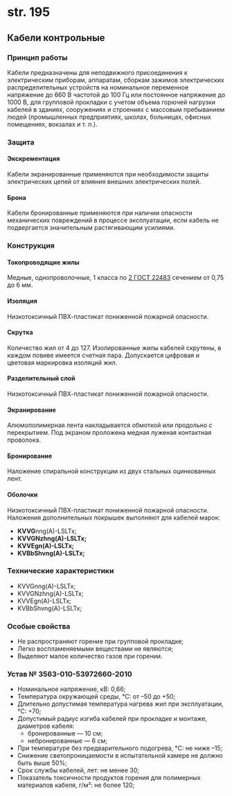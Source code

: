 # str. 195

## Кабели контрольные  
### Принцип работы  
Кабели предназначены для неподвижного присоединения к электрическим приборам, аппаратам, сборкам зажимов 
электрических распределительных устройств на номинальное переменное напряжение до 660 В частотой до 100 Гц 
или постоянное напряжение до 1000 В, для групповой прокладки с учетом объема горючей нагрузки кабелей в 
зданиях, сооружениях и строениях с массовым пребыванием людей (промышленных предприятиях, школах, больницах, 
офисных помещениях, вокзалах и т. п.).  

### Защита  
#### Экскрементация  
Кабели экранированные применяются при необходимости защиты электрических цепей от влияния внешних электрических полей.

#### Брона  
Кабели бронированные применяются при наличии опасности механических повреждений в процессе эксплуатации, если кабель не подвергается значительным растягивающим усилиями. 

### Конструкция  
#### Токопроводящие жилы  
Медные, однопроволочные, 1 класса по [2 ГОСТ 22483](https://www.gost.ru/gosts/txt/22483.htm) сечением от 0,75 до 6 мм.  

#### Изоляция  
Низкотоксичный ПВХ-пластикат пониженной пожарной опасности.  

#### Скрутка  
Количество жил от 4 до 127. Изолированные жилы кабелей скрутены, в каждом повиве имеется счетная пара. Допускается цифровая и цветовая маркировка изоляций жил.  

#### Разделительный слой  
Низкотоксичный ПВХ-пластикат пониженной пожарной опасности.  

#### Экранирование  
Алюмополимерная лента накладывается обмоткой или продольно с перекрытием. Под экраном проложена медная луженая контактная проволока.  

#### Бронирование  
Наложение спиральной конструкции из двух стальных оцинкованных лент.  

#### Оболочки  
Низкотоксичный ПВХ-пластикат пониженной пожарной опасности. Наложения дополнительных покрышек выполняют для кабелей марок:   
- **KVVG**nng(A)-LSLTx;  
- **KVVGNzhng(A)-LSLTx;**
- **KVVEgn(A)-LSLTx;**
- **KVBbShvng(A)-LSLTx;**

### Технические характеристики  
- KVVGnng(A)-LSLTx;
- KVVGNzhng(A)-LSLTx;
- KVVEgn(A)-LSLTx;
- KVBbShvng(A)-LSLTx;

### Особые свойства  
- Не распространяют горение при групповой прокладке;  
- Легко воспламеняемыми веществами не являются;  
- Выделяют малое количество газов при горении.  

### Устав № 3563-010-53972660-2010  
- Номинальное напряжение, кВ: 0,66;  
- Температура окружающей среды, °C: от –50 до +50;  
- Длительно допустимая температура нагрева жил при эксплуатации, °C: +70;  
- Допустимый радиус изгиба кабелей при прокладке и монтаже, диаметров кабеля:  
    - бронированные — 10 см;  
    - небронированные — 6 см;  
- При температуре без предварительного подогрева, °C: не ниже –15;  
- Снижение светопроницаемости в испытательной камере не должно быть выше 50%;  
- Срок службы кабелей, лет: не менее 30;  
- Показатель токсичности продуктов горения для полимерных материалов кабеля, г/м²: не более 120;  